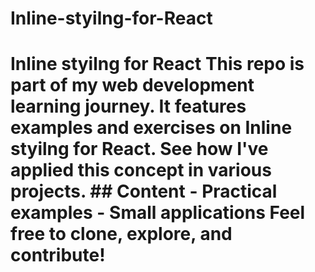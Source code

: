 # Inline-styilng-for-React
# Inline styilng for React  This repo is part of my web development learning journey. It features examples and exercises on Inline styilng for React.   See how I've applied this concept in various projects.  ## Content - Practical examples - Small applications  Feel free to clone, explore, and contribute!
